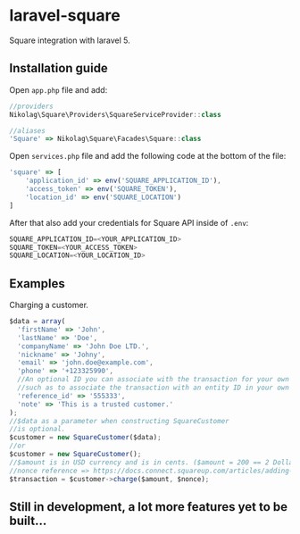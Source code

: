 # laravel-square
Square integration with laravel 5.


## Installation guide

Open `app.php` file and add:
```javascript
//providers
Nikolag\Square\Providers\SquareServiceProvider::class

//aliases
'Square' => Nikolag\Square\Facades\Square::class
```

Open `services.php` file and add the following code at the bottom of the file:
```javascript
'square' => [
    'application_id' => env('SQUARE_APPLICATION_ID'),
    'access_token' => env('SQUARE_TOKEN'),
    'location_id' => env('SQUARE_LOCATION')
]
```

After that also add your credentials for Square API inside of `.env`:
```javascript
SQUARE_APPLICATION_ID=<YOUR_APPLICATION_ID>
SQUARE_TOKEN=<YOUR_ACCESS_TOKEN>
SQUARE_LOCATION=<YOUR_LOCATION_ID>
```

## Examples

Charging a customer.

```javascript
$data = array(
  'firstName' => 'John',
  'lastName' => 'Doe',
  'companyName' => 'John Doe LTD.',
  'nickname' => 'Johny',
  'email' => 'john.doe@example.com',
  'phone' => '+123325990',
  //An optional ID you can associate with the transaction for your own purposes
  //such as to associate the transaction with an entity ID in your own database.
  'reference_id' => '555333',
  'note' => 'This is a trusted customer.'
);
//$data as a parameter when constructing SquareCustomer
//is optional.
$customer = new SquareCustomer($data);
//or
$customer = new SquareCustomer();
//$amount is in USD currency and is in cents. ($amount = 200 == 2 Dollars)
//nonce reference => https://docs.connect.squareup.com/articles/adding-payment-form
$transaction = $customer->charge($amount, $nonce);
```

## Still in development, a lot more features yet to be built...